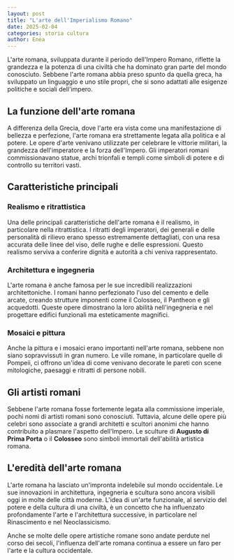 ```yaml
---
layout: post
title: "L'arte dell'Imperialismo Romano"
date: 2025-02-04
categories: storia cultura
author: Enea
---
```


L'arte romana, sviluppata durante il periodo dell'Impero Romano, riflette la grandezza e la potenza di una civiltà che ha dominato gran parte del mondo conosciuto. Sebbene l'arte romana abbia preso spunto da quella greca, ha sviluppato un linguaggio e uno stile propri, che si sono adattati alle esigenze politiche e sociali dell'impero.

## La funzione dell'arte romana

A differenza della Grecia, dove l'arte era vista come una manifestazione di bellezza e perfezione, l'arte romana era strettamente legata alla politica e al potere. Le opere d'arte venivano utilizzate per celebrare le vittorie militari, la grandezza dell'imperatore e la forza dell'Impero. Gli imperatori romani commissionavano statue, archi trionfali e templi come simboli di potere e di controllo su territori vasti.

## Caratteristiche principali

### Realismo e ritrattistica

Una delle principali caratteristiche dell'arte romana è il realismo, in particolare nella ritrattistica. I ritratti degli imperatori, dei generali e delle personalità di rilievo erano spesso estremamente dettagliati, con una resa accurata delle linee del viso, delle rughe e delle espressioni. Questo realismo serviva a conferire dignità e autorità a chi veniva rappresentato.

### Architettura e ingegneria

L'arte romana è anche famosa per le sue incredibili realizzazioni architettoniche. I romani hanno perfezionato l'uso del cemento e delle arcate, creando strutture imponenti come il Colosseo, il Pantheon e gli acquedotti. Queste opere dimostrano la loro abilità nell'ingegneria e nel progettare edifici funzionali ma esteticamente magnifici.

### Mosaici e pittura

Anche la pittura e i mosaici erano importanti nell'arte romana, sebbene non siano sopravvissuti in gran numero. Le ville romane, in particolare quelle di Pompeii, ci offrono un'idea di come venivano decorate le pareti con scene mitologiche, paesaggi e ritratti di persone nobili.

## Gli artisti romani

Sebbene l'arte romana fosse fortemente legata alla commissione imperiale, pochi nomi di artisti romani sono conosciuti. Tuttavia, alcune delle opere più celebri sono associate a grandi architetti e scultori anonimi che hanno contribuito a plasmare l'aspetto dell'Impero. Le sculture di **Augusto di Prima Porta** o il **Colosseo** sono simboli immortali dell'abilità artistica romana.

## L'eredità dell'arte romana

L'arte romana ha lasciato un'impronta indelebile sul mondo occidentale. Le sue innovazioni in architettura, ingegneria e scultura sono ancora visibili oggi in molte delle città moderne. L'idea di un'arte funzionale, al servizio del potere e della cultura di una civiltà, è un concetto che ha influenzato profondamente l'arte e l'architettura successive, in particolare nel Rinascimento e nel Neoclassicismo.

Anche se molte delle opere artistiche romane sono andate perdute nel corso dei secoli, l'influenza dell'arte romana continua a essere un faro per l'arte e la cultura occidentale.
